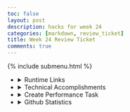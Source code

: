 ```yaml
---
toc: false
layout: post
description: hacks for week 24
categories: [markdown, review_ticket]
title: Week 24 Review Ticket
comments: true
---
```

{% include submenu.html %}
<ul>
    <li>
        <details closed>
            <summary>Runtime Links</summary>
                <ul>
                    <li><a href="https://jasj-inventory.duckdns.org/api/mainData">Backend</a></li>
                    <li><a href="https://aidenhuynh.github.io/leuckblewup/table">Frontend</a></li>
                </ul>
        </details>
    </li>
    <li>
        <details closed>
            <summary>Technical Accomplishments</summary>
            <ul>
                <li><b>A LOT</b> of garbage checking through <a href="https://github.com/aidenhuynh/leuckblewup/blob/gh-pages/table.md?plain=1#L289">test() function</a> and alerts</li>
                <img src='{{site.baseurl}}/images/alert.png'>
                <li>Utilize GET, PUT, PATCH, and DELETE methods for full CRUD (This took most of my time)</li>
                <li>Use of localStorage in conjunction with database</li>
                <li>Tons of features for optimizing user experience</li>
                    <ul>
                        <li>Search bar</li>
                        <li>Garbage checking</li>
                        <li>Favoriting system with options to show only favorites or clear all favorites</li>
                        <li>When editing, automatically focus on text box with event listeners for Enter key on input and Escape key to revert changes</li>
                    </ul>
                <li>Frontend dev stuff (actually doing stuff that fits my role)</li>
                    <ul>
                        <li>Site-wide theme applied and edited to match website</li>
                        <li>Navbar that darkens on hover</li>
                        <li>Stars darken on hover, stars, Xs, and editable text changes cursor to indicate that they are interactive</li>
                        <li>Placeholders to show template for the adding box and placeholders to show what editable text was originally</li>
                    </ul>
            </ul>
        </details>
    </li>
    <li>
        <details closed>
            <summary>Create Performance Task</summary>
            <ul>
                <li><a href="{{site.baseurl}}/markdown/projects/2023/09/26/CPT.html#video">Video</a></li>
                <li><a href="{{site.baseurl}}/markdown/projects/2023/09/26/CPT.html#written-portion">Written response</a></li>
            </ul>
        </details>
    </li>
    <li>
        <details closed>
            <summary>Github Statistics</summary>
            <img src="{{site.baseurl}}/images/tri2githubstats.png">
        </details>
    </li>
</ul>